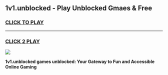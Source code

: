 
## 1v1.unblocked - Play Unblocked Gmaes & Free
<h3>
<a href="https://news.freeplayer.one?title=1v1.unblocked&ref=16F">CLICK TO PLAY</a></h3>
<hr>

<h3>
<a href="https://news.freeplayer.one?title=1v1.unblocked&ref=16F">CLICK 2 PLAY</a>
  
</h3>

<a href="https://news.freeplayer.one?title=1v1.unblocked&ref=16F/"><img src="https://clearcache.store/games.png"></a>


**1v1.unblocked games unblocked: Your Gateway to Fun and Accessible Online Gaming**

